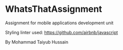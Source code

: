 # WhatsThatAssignment
 
Assignment for mobile applications development unit 

Styling linter used:
https://github.com/airbnb/javascript

By Mohammad Taiyub Hussain
